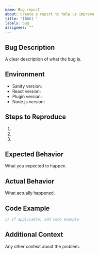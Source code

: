 ```yaml
---
name: Bug report
about: Create a report to help us improve
title: "[BUG] "
labels: bug
assignees: ""
---
```


## Bug Description

A clear description of what the bug is.

## Environment

- Sanity version:
- React version:
- Plugin version:
- Node.js version:

## Steps to Reproduce

1.
2.
3.

## Expected Behavior

What you expected to happen.

## Actual Behavior

What actually happened.

## Code Example

```javascript
// If applicable, add code example
```

## Additional Context

Any other context about the problem.
